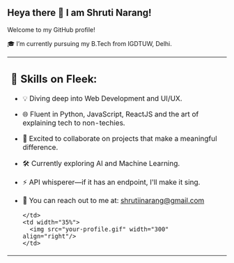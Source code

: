 ## Heya there 👋 I am Shruti Narang!
Welcome to my GitHub profile!


🎓 I’m currently pursuing my B.Tech from IGDTUW, Delhi.

<div align="center">
  <table>
    <tr>
      <td width="65%">
        
##  🔧 Skills on Fleek:
- 💡 Diving deep into Web Development and UI/UX.
- 🌐 Fluent in Python, JavaScript, ReactJS and the art of explaining tech to non-techies.
- 💛 Excited to collaborate on projects that make a meaningful difference.
- 🛠️ Currently exploring AI and Machine Learning.
- ⚡ API whisperer—if it has an endpoint, I'll make it sing.
- 📧 You can reach out to me at: [shrutiinarang@gmail.com](mailto:shrutiinarang@gmail.com)

      </td>
      <td width="35%">
        <img src="your-profile.gif" width="300" align="right"/>
      </td>
    </tr>
  </table>
</div>


    



<!--
**Shruti-Narang/Shruti-Narang** is a ✨ _special_ ✨ repository because its `README.md` (this file) appears on your GitHub profile.

Here are some ideas to get you started:

- 🔭 I’m currently working on ...
- 🌱 I’m currently learning ...
- 👯 I’m looking to collaborate on ...
- 🤔 I’m looking for help with ...
- 💬 Ask me about ...
- 📫 How to reach me: ...
- 😄 Pronouns: ...
- ⚡ Fun fact: ...
-->
